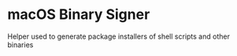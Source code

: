 # macOS Binary Signer

Helper used to generate package installers of shell scripts and other binaries
